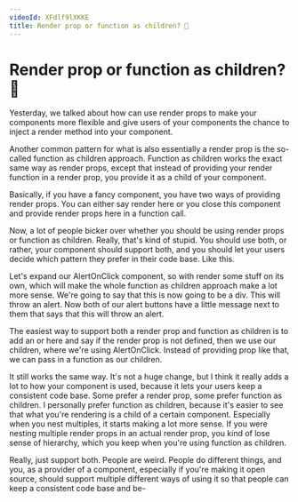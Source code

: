 ```yaml
---
videoId: XFdlf9lXKKE
title: Render prop or function as children? 🧐
---
```


# Render prop or function as children? 🧐

Yesterday, we talked about how can use render props to make your components more flexible and give users of your components the chance to inject a render method into your component.

Another common pattern for what is also essentially a render prop is the so-called function as children approach. Function as children works the exact same way as render props, except that instead of providing your render function in a render prop, you provide it as a child of your component.

Basically, if you have a fancy component, you have two ways of providing render props. You can either say render here or you close this component and provide render props here in a function call.

Now, a lot of people bicker over whether you should be using render props or function as children. Really, that's kind of stupid. You should use both, or rather, your component should support both, and you should let your users decide which pattern they prefer in their code base. Like this.

Let's expand our AlertOnClick component, so with render some stuff on its own, which will make the whole function as children approach make a lot more sense. We're going to say that this is now going to be a div. This will throw an alert. Now both of our alert buttons have a little message next to them that says that this will throw an alert.

The easiest way to support both a render prop and function as children is to add an or here and say if the render prop is not defined, then we use our children, where we're using AlertOnClick. Instead of providing prop like that, we can pass in a function as our children.

It still works the same way. It's not a huge change, but I think it really adds a lot to how your component is used, because it lets your users keep a consistent code base. Some prefer a render prop, some prefer function as children. I personally prefer function as children, because it's easier to see that what you're rendering is a child of a certain component. Especially when you nest multiples, it starts making a lot more sense. If you were nesting multiple render props in an actual render prop, you kind of lose sense of hierarchy, which you keep when you're using function as children.

Really, just support both. People are weird. People do different things, and you, as a provider of a component, especially if you're making it open source, should support multiple different ways of using it so that people can keep a consistent code base and be-
